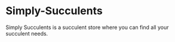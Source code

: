 # Simply-Succulents
Simply Succulents is a succulent store where you can find all your succulent needs.
